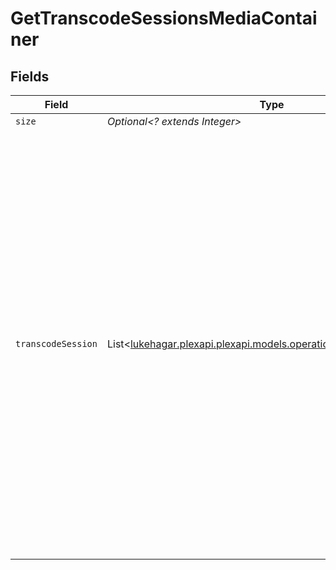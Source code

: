 # GetTranscodeSessionsMediaContainer


## Fields

| Field                                                                                                                                                                                                                                                                                                                                                                                                                                                                                                                                                                                                                                | Type                                                                                                                                                                                                                                                                                                                                                                                                                                                                                                                                                                                                                                 | Required                                                                                                                                                                                                                                                                                                                                                                                                                                                                                                                                                                                                                             | Description                                                                                                                                                                                                                                                                                                                                                                                                                                                                                                                                                                                                                          | Example                                                                                                                                                                                                                                                                                                                                                                                                                                                                                                                                                                                                                              |
| ------------------------------------------------------------------------------------------------------------------------------------------------------------------------------------------------------------------------------------------------------------------------------------------------------------------------------------------------------------------------------------------------------------------------------------------------------------------------------------------------------------------------------------------------------------------------------------------------------------------------------------ | ------------------------------------------------------------------------------------------------------------------------------------------------------------------------------------------------------------------------------------------------------------------------------------------------------------------------------------------------------------------------------------------------------------------------------------------------------------------------------------------------------------------------------------------------------------------------------------------------------------------------------------ | ------------------------------------------------------------------------------------------------------------------------------------------------------------------------------------------------------------------------------------------------------------------------------------------------------------------------------------------------------------------------------------------------------------------------------------------------------------------------------------------------------------------------------------------------------------------------------------------------------------------------------------ | ------------------------------------------------------------------------------------------------------------------------------------------------------------------------------------------------------------------------------------------------------------------------------------------------------------------------------------------------------------------------------------------------------------------------------------------------------------------------------------------------------------------------------------------------------------------------------------------------------------------------------------ | ------------------------------------------------------------------------------------------------------------------------------------------------------------------------------------------------------------------------------------------------------------------------------------------------------------------------------------------------------------------------------------------------------------------------------------------------------------------------------------------------------------------------------------------------------------------------------------------------------------------------------------ |
| `size`                                                                                                                                                                                                                                                                                                                                                                                                                                                                                                                                                                                                                               | *Optional<? extends Integer>*                                                                                                                                                                                                                                                                                                                                                                                                                                                                                                                                                                                                        | :heavy_minus_sign:                                                                                                                                                                                                                                                                                                                                                                                                                                                                                                                                                                                                                   | N/A                                                                                                                                                                                                                                                                                                                                                                                                                                                                                                                                                                                                                                  | 1                                                                                                                                                                                                                                                                                                                                                                                                                                                                                                                                                                                                                                    |
| `transcodeSession`                                                                                                                                                                                                                                                                                                                                                                                                                                                                                                                                                                                                                   | List<[lukehagar.plexapi.plexapi.models.operations.TranscodeSession](../../models/operations/TranscodeSession.md)>                                                                                                                                                                                                                                                                                                                                                                                                                                                                                                                    | :heavy_minus_sign:                                                                                                                                                                                                                                                                                                                                                                                                                                                                                                                                                                                                                   | N/A                                                                                                                                                                                                                                                                                                                                                                                                                                                                                                                                                                                                                                  | [<br/>{<br/>"key": "vv3i2q2lax92qlzul1hbd4bx",<br/>"throttled": false,<br/>"complete": false,<br/>"progress": 1.7999999523162842,<br/>"size": -22,<br/>"speed": 25.100000381469727,<br/>"error": false,<br/>"duration": 1445695,<br/>"remaining": 53,<br/>"context": "streaming",<br/>"sourceVideoCodec": "h264",<br/>"sourceAudioCodec": "aac",<br/>"videoDecision": "transcode",<br/>"audioDecision": "transcode",<br/>"subtitleDecision": "burn",<br/>"protocol": "http",<br/>"container": "mkv",<br/>"videoCodec": "h264",<br/>"audioCodec": "opus",<br/>"audioChannels": 1,<br/>"transcodeHwRequested": true,<br/>"timeStamp": 1705895805.4919229,<br/>"maxOffsetAvailable": 29.53,<br/>"minOffsetAvailable": 3.003000020980835<br/>}<br/>] |